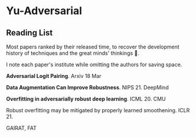 # Yu-Adversarial

## Reading List

Most papers ranked by their released time, to recover the development history of techniques and the great minds' thinkings 🤪.

I note each paper's institute while omitting the authors for saving space. 

**Adversarial Logit Pairing**. Arxiv 18 Mar

**Data Augmentation Can Improve Robustness**. NIPS 21. DeepMind

**Overfitting in adversarially robust deep learning**. ICML 20. CMU

Robust overfitting may be mitigated by properly learned smoothening. ICLR 21.



GAIRAT, FAT
